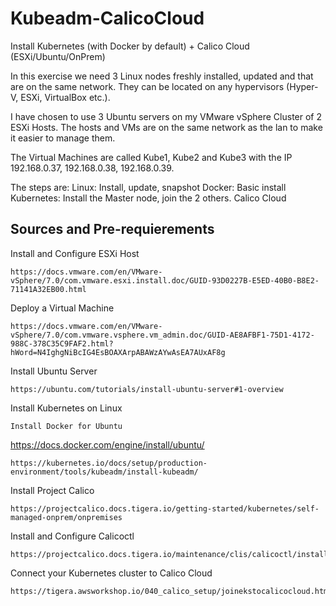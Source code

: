 # Kubeadm-CalicoCloud
Install Kubernetes (with Docker by default) + Calico Cloud (ESXi/Ubuntu/OnPrem)

In this exercise we need 3 Linux nodes freshly installed, updated and that are on the same network.
They can be located on any hypervisors (Hyper-V, ESXi, VirtualBox etc.).

I have chosen to use 3 Ubuntu servers on my VMware vSphere Cluster of 2 ESXi Hosts.
The hosts and VMs are on the same network as the lan to make it easier to manage them.

The Virtual Machines are called Kube1, Kube2 and Kube3 with the IP 192.168.0.37, 192.168.0.38, 192.168.0.39.

The steps are:
Linux: Install, update, snapshot
Docker: Basic install
Kubernetes: Install the Master node, join the 2 others.
Calico Cloud

## Sources and Pre-requierements

Install and Configure ESXi Host
```
https://docs.vmware.com/en/VMware-vSphere/7.0/com.vmware.esxi.install.doc/GUID-93D0227B-E5ED-40B0-B8E2-71141A32EB00.html
```
Deploy a Virtual Machine
```
https://docs.vmware.com/en/VMware-vSphere/7.0/com.vmware.vsphere.vm_admin.doc/GUID-AE8AFBF1-75D1-4172-988C-378C35C9FAF2.html?hWord=N4IghgNiBcIG4EsBOAXArpABAWzAYwAsEA7AUxAF8g
```
Install Ubuntu Server
```
https://ubuntu.com/tutorials/install-ubuntu-server#1-overview
```
Install Kubernetes on Linux
```
Install Docker for Ubuntu
```
https://docs.docker.com/engine/install/ubuntu/
```
https://kubernetes.io/docs/setup/production-environment/tools/kubeadm/install-kubeadm/
```
Install Project Calico
```
https://projectcalico.docs.tigera.io/getting-started/kubernetes/self-managed-onprem/onpremises
```
Install and Configure Calicoctl
```
https://projectcalico.docs.tigera.io/maintenance/clis/calicoctl/install
```
Connect your Kubernetes cluster to Calico Cloud
```
https://tigera.awsworkshop.io/040_calico_setup/joinekstocalicocloud.html
```
